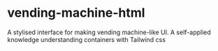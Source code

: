 # vending-machine-html
A stylised interface for making vending machine-like UI. A self-applied knowledge understanding containers with Tailwind css
